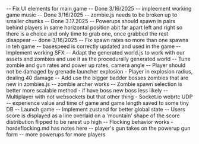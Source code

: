 -- Fix UI elements for main game -- Done 3/16/2025
-- impleement working game music -- Done 3/16/2025
-- zombie.js needs to be broken up to smaller chunks -- Done 3.17.2025
-- Powerups should spawn in pairs behind players in same horizontal position abit far apart left and right so there is a choice and only time to grab one, once grabbed the rest disappear -- done 3/16/2025
-- Fix spawn rates so more than one spawns in teh game
-- basespeed is correctly updated and used in the game
-- Implement working SFX 
-- Adapt the generated world.js to work with our assets and zombies and use it as the procedurally generated world
-- Tune zombie and gun rates and power up rates, camera angle
-- Player should not be damaged by grenade launcher explosion - Player in explosion radius, dealing 40 damage
-- Add use the bigger badder bosses zombies that are new in zombies.js
-- zombie archer works
-- Zombie spawn selection is better more scalable method - if have boss new boss less likely
-- Multiplayer with not websockets but that other thing - Socket.io webrtc UDP
-- experience value and  time of game and game length saved to some tiny DB
-- Launch game
-- Implement zustand for better global state
-- Users score is displayed as a line overlaid on a 'mountain' shape of the score distribution flipped to be rarest up high
-- Flocking behavior works - hordeflocking.md has notes here
-- player's gun takes on the powerup gun form
-- more powerups for more players
